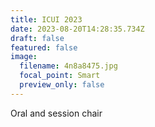 ```yaml
---
title: I﻿CUI 2023
date: 2023-08-20T14:28:35.734Z
draft: false
featured: false
image:
  filename: 4n8a8475.jpg
  focal_point: Smart
  preview_only: false
---
```

Oral and session chair